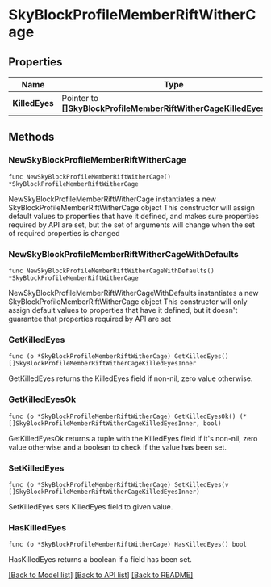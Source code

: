 # SkyBlockProfileMemberRiftWitherCage

## Properties

Name | Type | Description | Notes
------------ | ------------- | ------------- | -------------
**KilledEyes** | Pointer to [**[]SkyBlockProfileMemberRiftWitherCageKilledEyesInner**](SkyBlockProfileMemberRiftWitherCageKilledEyesInner.md) |  | [optional] 

## Methods

### NewSkyBlockProfileMemberRiftWitherCage

`func NewSkyBlockProfileMemberRiftWitherCage() *SkyBlockProfileMemberRiftWitherCage`

NewSkyBlockProfileMemberRiftWitherCage instantiates a new SkyBlockProfileMemberRiftWitherCage object
This constructor will assign default values to properties that have it defined,
and makes sure properties required by API are set, but the set of arguments
will change when the set of required properties is changed

### NewSkyBlockProfileMemberRiftWitherCageWithDefaults

`func NewSkyBlockProfileMemberRiftWitherCageWithDefaults() *SkyBlockProfileMemberRiftWitherCage`

NewSkyBlockProfileMemberRiftWitherCageWithDefaults instantiates a new SkyBlockProfileMemberRiftWitherCage object
This constructor will only assign default values to properties that have it defined,
but it doesn't guarantee that properties required by API are set

### GetKilledEyes

`func (o *SkyBlockProfileMemberRiftWitherCage) GetKilledEyes() []SkyBlockProfileMemberRiftWitherCageKilledEyesInner`

GetKilledEyes returns the KilledEyes field if non-nil, zero value otherwise.

### GetKilledEyesOk

`func (o *SkyBlockProfileMemberRiftWitherCage) GetKilledEyesOk() (*[]SkyBlockProfileMemberRiftWitherCageKilledEyesInner, bool)`

GetKilledEyesOk returns a tuple with the KilledEyes field if it's non-nil, zero value otherwise
and a boolean to check if the value has been set.

### SetKilledEyes

`func (o *SkyBlockProfileMemberRiftWitherCage) SetKilledEyes(v []SkyBlockProfileMemberRiftWitherCageKilledEyesInner)`

SetKilledEyes sets KilledEyes field to given value.

### HasKilledEyes

`func (o *SkyBlockProfileMemberRiftWitherCage) HasKilledEyes() bool`

HasKilledEyes returns a boolean if a field has been set.


[[Back to Model list]](../README.md#documentation-for-models) [[Back to API list]](../README.md#documentation-for-api-endpoints) [[Back to README]](../README.md)


